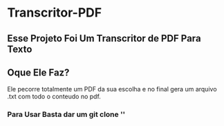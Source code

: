 # Transcritor-PDF 
<h2>Esse Projeto Foi Um Transcritor de PDF Para Texto</h2>

## Oque Ele Faz?
<p>Ele pecorre totalmente um PDF da sua escolha e no final gera um arquivo .txt com todo o conteudo no pdf.</p>

### Para Usar Basta dar um git clone ''
